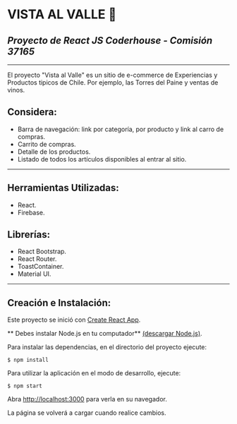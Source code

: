 
# **VISTA AL VALLE** :shopping_cart:
## *Proyecto de React JS Coderhouse - Comisión 37165*

__________________________________________

El proyecto "Vista al Valle" es un sitio de e-commerce de Experiencias y Productos tipicos de Chile. Por ejemplo, las Torres del Paine y ventas de vinos.

## Considera:
- Barra de navegación: link por categoría, por producto y link al carro de compras.
- Carrito de compras.
- Detalle de los productos.
- Listado de todos los artículos disponibles al entrar al sitio.
__________________________________________

## Herramientas Utilizadas:
- React.
- Firebase.

## Librerías:
- React Bootstrap.
- React Router.
- ToastContainer.
- Material UI.
__________________________________________

## Creación e Instalación:
Este proyecto se inició con [Create React App](https://github.com/facebook/create-react-app).

** Debes instalar  Node.js en tu computador** [(descargar Node.js)](https://nodejs.org/es/download/).

Para instalar las dependencias, en el directorio del proyecto ejecute: 
```
$ npm install
```

Para utilizar la aplicación en el modo de desarrollo, ejecute:
```
$ npm start
````
Abra [http://localhost:3000](http://localhost:3000) para verla en su navegador.

La página se volverá a cargar cuando realice cambios.



